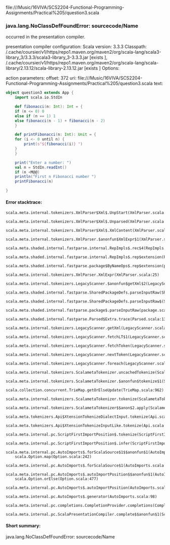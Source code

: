 file://<HOME>/Music/16VIVA/SCS2204-Functional-Programming-Assignments/Practical%205/question3.scala
### java.lang.NoClassDefFoundError: sourcecode/Name

occurred in the presentation compiler.

presentation compiler configuration:
Scala version: 3.3.3
Classpath:
<HOME>/.cache/coursier/v1/https/repo1.maven.org/maven2/org/scala-lang/scala3-library_3/3.3.3/scala3-library_3-3.3.3.jar [exists ], <HOME>/.cache/coursier/v1/https/repo1.maven.org/maven2/org/scala-lang/scala-library/2.13.12/scala-library-2.13.12.jar [exists ]
Options:



action parameters:
offset: 372
uri: file://<HOME>/Music/16VIVA/SCS2204-Functional-Programming-Assignments/Practical%205/question3.scala
text:
```scala
object question3 extends App {
    import scala.io.StdIn

    def fibonacci(n: Int): Int = {
    if (n <= 0) 0
    else if (n == 1) 1
    else fibonacci(n - 1) + fibonacci(n - 2)
    }

    def printFibonacci(n: Int): Unit = {
    for (i <- 0 until n) {
        print(s"${fibonacci(i)} ")
    }
    }

    print("Enter a number: ")
    val n = StdIn.readInt()
    if (n <M@@)
    println("First n Fibonacci number ")
    printFibonacci(n)

}
```



#### Error stacktrace:

```
scala.meta.internal.tokenizers.XmlParser$Xml$.UnpStart(XmlParser.scala:44)
	scala.meta.internal.tokenizers.XmlParser$Xml$.Unparsed(XmlParser.scala:43)
	scala.meta.internal.tokenizers.XmlParser$Xml$.XmlContent(XmlParser.scala:39)
	scala.meta.internal.tokenizers.XmlParser.$anonfun$XmlExpr$1(XmlParser.scala:25)
	scala.meta.shaded.internal.fastparse.internal.RepImpls$.rec$4(RepImpls.scala:226)
	scala.meta.shaded.internal.fastparse.internal.RepImpls$.rep$extension(RepImpls.scala:266)
	scala.meta.shaded.internal.fastparse.package$ByNameOps$.rep$extension(package.scala:202)
	scala.meta.internal.tokenizers.XmlParser.XmlExpr(XmlParser.scala:25)
	scala.meta.internal.tokenizers.LegacyScanner.$anonfun$getXml$2(LegacyScanner.scala:838)
	scala.meta.shaded.internal.fastparse.SharedPackageDefs.parseInputRaw(SharedPackageDefs.scala:69)
	scala.meta.shaded.internal.fastparse.SharedPackageDefs.parseInputRaw$(SharedPackageDefs.scala:45)
	scala.meta.shaded.internal.fastparse.package$.parseInputRaw(package.scala:6)
	scala.meta.shaded.internal.fastparse.Parsed$Extra.trace(Parsed.scala:139)
	scala.meta.internal.tokenizers.LegacyScanner.getXml(LegacyScanner.scala:841)
	scala.meta.internal.tokenizers.LegacyScanner.fetchLT$1(LegacyScanner.scala:282)
	scala.meta.internal.tokenizers.LegacyScanner.fetchToken(LegacyScanner.scala:290)
	scala.meta.internal.tokenizers.LegacyScanner.nextToken(LegacyScanner.scala:201)
	scala.meta.internal.tokenizers.LegacyScanner.foreach(LegacyScanner.scala:912)
	scala.meta.internal.tokenizers.ScalametaTokenizer.uncachedTokenize(ScalametaTokenizer.scala:23)
	scala.meta.internal.tokenizers.ScalametaTokenizer.$anonfun$tokenize$1(ScalametaTokenizer.scala:17)
	scala.collection.concurrent.TrieMap.getOrElseUpdate(TrieMap.scala:962)
	scala.meta.internal.tokenizers.ScalametaTokenizer.tokenize(ScalametaTokenizer.scala:17)
	scala.meta.internal.tokenizers.ScalametaTokenizer$$anon$2.apply(ScalametaTokenizer.scala:322)
	scala.meta.tokenizers.Api$XtensionTokenizeDialectInput.tokenize(Api.scala:22)
	scala.meta.tokenizers.Api$XtensionTokenizeInputLike.tokenize(Api.scala:13)
	scala.meta.internal.pc.ScriptFirstImportPosition$.tokenize(ScriptFirstImportPosition.scala:70)
	scala.meta.internal.pc.ScriptFirstImportPosition$.infer(ScriptFirstImportPosition.scala:48)
	scala.meta.internal.pc.AutoImports$.forScalaSource$1$$anonfun$1(AutoImports.scala:335)
	scala.Option.map(Option.scala:242)
	scala.meta.internal.pc.AutoImports$.forScalaSource$1(AutoImports.scala:346)
	scala.meta.internal.pc.AutoImports$.autoImportPosition$$anonfun$1(AutoImports.scala:389)
	scala.Option.orElse(Option.scala:477)
	scala.meta.internal.pc.AutoImports$.autoImportPosition(AutoImports.scala:389)
	scala.meta.internal.pc.AutoImports$.generator(AutoImports.scala:98)
	scala.meta.internal.pc.completions.CompletionProvider.completions(CompletionProvider.scala:70)
	scala.meta.internal.pc.ScalaPresentationCompiler.complete$$anonfun$1(ScalaPresentationCompiler.scala:148)
```
#### Short summary: 

java.lang.NoClassDefFoundError: sourcecode/Name